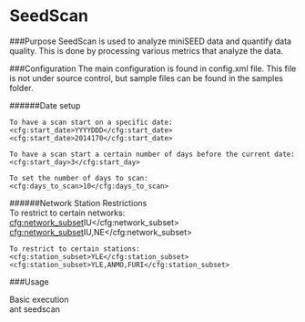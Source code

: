SeedScan
========

###Purpose
    SeedScan is used to analyze miniSEED data and quantify data quality. This is done by processing
    various metrics that analyze the data.

###Configuration
    The main configuration is found in config.xml file. This file is not under source control, but
    sample files can be found in the samples folder.

######Date setup  

    To have a scan start on a specific date:  
    <cfg:start_date>YYYYDDD</cfg:start_date>  
    <cfg:start_date>2014170</cfg:start_date>  

    To have a scan start a certain number of days before the current date:  
    <cfg:start_day>3</cfg:start_day>

    To set the number of days to scan:  
    <cfg:days_to_scan>10</cfg:days_to_scan>  

######Network Station Restrictions  
    To restrict to certain networks:  
    <cfg:network_subset>IU</cfg:network_subset>  
    <cfg:network_subset>IU,NE</cfg:network_subset>  

    To restrict to certain stations:  
    <cfg:station_subset>YLE</cfg:station_subset>  
    <cfg:station_subset>YLE,ANMO,FURI</cfg:station_subset>  

###Usage

Basic execution  
ant seedscan
